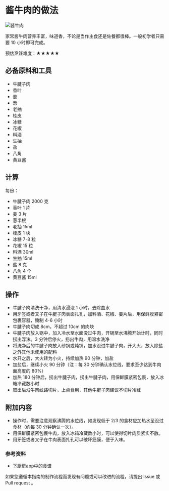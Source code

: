 # 酱牛肉的做法

![酱牛肉](./酱牛肉.jpg)

家常酱牛肉营养丰富，味道香，不论是当作主食还是佐餐都很棒。一般初学者只需要 10 小时即可完成。

预估烹饪难度：★★★★★

## 必备原料和工具

- 牛腱子肉
- 香叶
- 姜
- 葱
- 老抽
- 桂皮
- 冰糖
- 花椒
- 料酒
- 生抽
- 盐
- 八角
- 黄豆酱

## 计算

每份：

- 牛腱子肉 2000 克
- 香叶 1 片
- 姜 3 片
- 葱半根
- 老抽 15ml
- 桂皮 1 块
- 冰糖 7-8 粒
- 花椒 15 粒
- 料酒 30ml
- 生抽 15ml
- 盐 8 克
- 八角 4 个
- 黄豆酱 15ml

## 操作

- 牛腱子肉清洗干净，用清水浸泡 1 小时，去除血水
- 用牙签或者叉子在牛腱子肉表面扎孔，加料酒、花椒、姜片后，用保鲜膜紧密包裹容器，腌制 4-6 小时
- 牛腱子肉切成 8cm，不超过 10cm 的肉块
- 牛腱子肉放入锅中，加入冷水至水面没过牛肉，开锅至水沸腾开始计时，同时捞出浮沫。3 分钟后停火，捞出牛肉，用温水洗净
- 将洗净后的牛腱子肉放入砂锅或炖锅，加水没过牛腱子肉，开大火，放入除盐之外其他未使用的配料
- 水开之后，大火转为小火，持续加热 90 分钟，加盐
- 加盐后，继续小火 90 分钟（注：每 30 分钟确认水位线，要求至少达到牛肉面高度的 80%）
- 加热 180 分钟后，捞出牛腱子肉，捞出牛腱子肉，用保鲜膜紧密包裹，放入冰箱冷藏数小时
- 取出后沿牛肉纹路切片，上桌食用，其他牛腱子肉建议不切片冷藏

## 附加内容

- 操作时，需要注意观察沸腾的水位线，如发现低于 2/3 的食材应加热水至没过食材（约每 30 分钟确认一次）。
- 用保鲜膜紧密包裹牛肉，放入冰箱冷藏数小时，可以使得切片肉质紧实不散。
- 用牙签或者叉子在牛肉表面扎孔可以破坏筋膜，便于入味。

### 参考资料

- [下厨房app中的食谱](http://www.xiachufang.com/recipe/106670199/)

如果您遵循本指南的制作流程而发现有问题或可以改进的流程，请提出 Issue 或 Pull request 。
